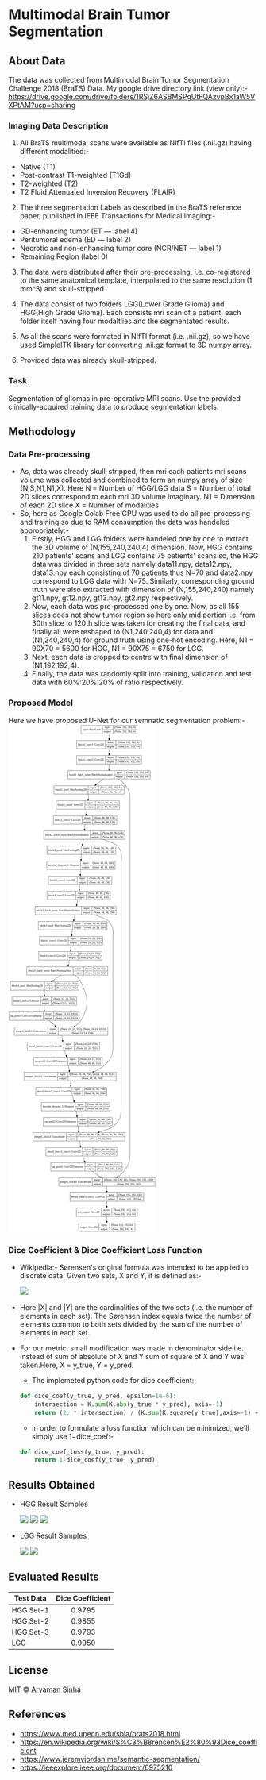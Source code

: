 # Multimodal Brain Tumor Segmentation 

## About Data 
The data was collected from Multimodal Brain Tumor Segmentation Challenge 2018 (BraTS) Data.
My google drive directory link (view only):- https://drive.google.com/drive/folders/1RSjZ6ASBMSPgUtFQAzvpBx1aW5VXPtAM?usp=sharing

### Imaging Data Description
1. All BraTS multimodal scans were available as NIfTI files (.nii.gz) having different modalitied:-
  - Native (T1) 
  - Post-contrast T1-weighted (T1Gd)
  - T2-weighted (T2) 
  - T2 Fluid Attenuated Inversion Recovery (FLAIR)

2. The three segmentation Labels as described in the BraTS reference paper, published in IEEE Transactions for Medical Imaging:- 
  - GD-enhancing tumor (ET — label 4) 
  - Peritumoral edema (ED — label 2)
  - Necrotic and non-enhancing tumor core (NCR/NET — label 1)
  - Remaining Region (label 0)
  
3. The data were distributed after their pre-processing, i.e. co-registered to the same anatomical template, interpolated to the same resolution (1 mm^3) and skull-stripped.

4. The data consist of two folders LGG(Lower Grade Glioma) and HGG(High Grade Glioma). Each consists mri scan of a patient, each folder itself having four modaltlies and the segmentated results. 

5. As all the scans were formated in NIfTI format (i.e. .nii.gz), so we have used  SimpleITK library for converting .nii.gz format to 3D numpy array. 

6. Provided data was already skull-stripped.

### Task
Segmentation of gliomas in pre-operative MRI scans. Use the provided clinically-acquired training data to produce segmentation labels.

## Methodology
### Data Pre-processing
- As, data was already skull-stripped, then mri each patients mri scans volume was collected and combined to form an numpy array of size (N,S,N1,N1,X).
Here N = Number of HGG/LGG data
     S = Number of total 2D slices correspond to each mri 3D volume imaginary.
     N1 = Dimension of each 2D slice
     X = Number of modalities
- So, here as Google Colab Free GPU was used to do all pre-processing and training so due to RAM consumption the data was handeled appropriately:-
  1. Firstly, HGG and LGG folders were handeled one by one to extract the 3D volume of (N,155,240,240,4) dimension. Now, HGG contains 210 patients' scans and LGG contains 75 patients' scans so, the HGG data was divided in three sets namely data11.npy, data12.npy, data13.npy each consisting of 70 patients thus N=70 and data2.npy correspond to LGG data with N=75. Similarly, corresponding ground truth were also extracted with dimension of (N,155,240,240) namely gt11.npy, gt12.npy, gt13.npy, gt2.npy respectively.
  2. Now, each data was pre-processed one by one. Now, as all 155 slices does not show tumor region so here only mid portion i.e. from 30th slice to 120th slice was taken for creating the final data, and finally all were reshaped to (N1,240,240,4) for data and (N1,240,240,4) for ground truth using one-hot encoding. Here, N1 = 90X70 = 5600 for HGG, N1 = 90X75 = 6750 for LGG.
  3. Next, each data is cropped to centre with final dimension of (N1,192,192,4).
  4. Finally, the data was randomly split into training, validation and test data with 60%:20%:20% of ratio respectively.
### Proposed Model
Here we have proposed U-Net for our semnatic segmentation problem:-
![](/unet.png)
### Dice Coefficient & Dice Coefficient Loss Function
- Wikipedia:- Sørensen's original formula was intended to be applied to discrete data. Given two sets, X and Y, it is defined as:-

     ![](https://wikimedia.org/api/rest_v1/media/math/render/svg/a80a97215e1afc0b222e604af1b2099dc9363d3b)

- Here |X| and |Y| are the cardinalities of the two sets (i.e. the number of elements in each set). The Sørensen index equals   twice the number of elements common to both sets divided by the sum of the number of elements in each set. 
- For our metric, small modification was made in denominator side i.e. instead of sum of absolute of X and Y sum of square of X and Y was taken.Here, X = y_true, Y = y_pred. 
  - The implemeted python code for dice coefficient:-
  ```python
  def dice_coef(y_true, y_pred, epsilon=1e-6):
      intersection = K.sum(K.abs(y_true * y_pred), axis=-1)
      return (2. * intersection) / (K.sum(K.square(y_true),axis=-1) + K.sum(K.square(y_pred),axis=-1) + epsilon)
  ```
  - In order to formulate a loss function which can be minimized, we'll simply use 1−dice_coef:- 
  ```python
  def dice_coef_loss(y_true, y_pred):
      return 1-dice_coef(y_true, y_pred)
  ```
## Results Obtained
- HGG Result Samples

   ![](https://github.com/as791/Brain-Tumor-Segmentation-BRaTS-18/blob/master/Result%20Samples/HGG-1.png)
   ![](https://github.com/as791/Brain-Tumor-Segmentation-BRaTS-18/blob/master/Result%20Samples/HGG-2.png)
   ![](https://github.com/as791/Brain-Tumor-Segmentation-BRaTS-18/blob/master/Result%20Samples/HGG-3.png)
   
- LGG Result Samples

  ![](https://github.com/as791/Brain-Tumor-Segmentation-BRaTS-18/blob/master/Result%20Samples/LGG-1.png)
  ![](https://github.com/as791/Brain-Tumor-Segmentation-BRaTS-18/blob/master/Result%20Samples/LGG-2.png)
  
## Evaluated Results
| Test Data|Dice Coefficient| 
|-------------|:-------------:| 
| HGG Set-1   |   0.9795   |
| HGG Set-2   |   0.9855   |
| HGG Set-3   |   0.9793   |
| LGG         |   0.9950   |
## License
MIT © [Aryaman Sinha](https://github.com/as791/)

## References
- https://www.med.upenn.edu/sbia/brats2018.html
- https://en.wikipedia.org/wiki/S%C3%B8rensen%E2%80%93Dice_coefficient
- https://www.jeremyjordan.me/semantic-segmentation/
- https://ieeexplore.ieee.org/document/6975210
